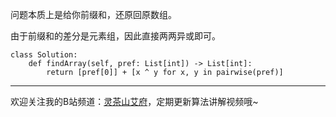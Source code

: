 问题本质上是给你前缀和，还原回原数组。

由于前缀和的差分是元素组，因此直接两两异或即可。

```
class Solution:
    def findArray(self, pref: List[int]) -> List[int]:
        return [pref[0]] + [x ^ y for x, y in pairwise(pref)]
```


---

欢迎关注我的B站频道：[灵茶山艾府](https://space.bilibili.com/206214)，定期更新算法讲解视频哦~
